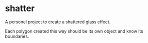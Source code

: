 # shatter
A personel project to create a shattered glass effect.

Each polygon created this way should be its own object and know its boundaries.
